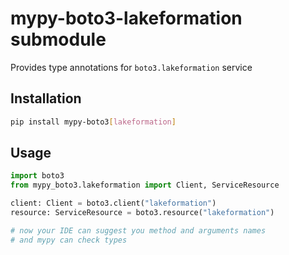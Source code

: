 # mypy-boto3-lakeformation submodule

Provides type annotations for `boto3.lakeformation` service

## Installation

```bash
pip install mypy-boto3[lakeformation]
```

## Usage

```python
import boto3
from mypy_boto3.lakeformation import Client, ServiceResource

client: Client = boto3.client("lakeformation")
resource: ServiceResource = boto3.resource("lakeformation")

# now your IDE can suggest you method and arguments names
# and mypy can check types
```

